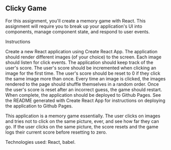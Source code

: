 ## Clicky Game

For this assignment, you'll create a memory game with React. This assignment will require you to break up your application's UI into components, manage component state, and respond to user events.

Instructions

Create a new React application using Create React App.
The application should render different images (of your choice) to the screen. Each image should listen for click events.
The application should keep track of the user's score. The user's score should be incremented when clicking an image for the first time. The user's score should be reset to 0 if they click the same image more than once.
Every time an image is clicked, the images rendered to the page should shuffle themselves in a random order.
Once the user's score is reset after an incorrect guess, the game should restart.
When complete, the application should be deployed to Github Pages. See the README generated with Create React App for instructions on deploying the application to Github Pages.

This application is a memory game essentially.  The user clicks on images and tries not to click on the same picture, ever, and see how far they can go. If the user clicks on the same picture, the score resets and the game logs their current score before resetting to zero.

Technologies used: React, babel.